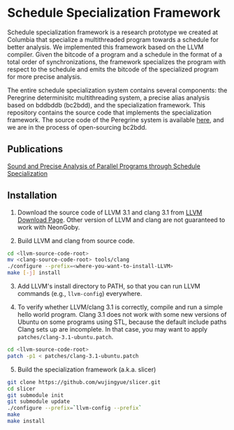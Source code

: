 Schedule Specialization Framework
=================================

Schedule specialization framework is a research prototype we created at
Columbia that specialize a multithreaded program towards a schedule for better
analysis. We implemented this framework based on the LLVM compiler. Given the
bitcode of a program and a schedule in the format of a total order of
synchronizations, the framework specializes the program with respect to the
schedule and emits the bitcode of the specialized program for more precise
analysis.

The entire schedule specialization system contains several components: the
Peregrine determinisitc multithreading system, a precise alias analysis based
on bddbddb (bc2bdd), and the specialization framework.  This repository
contains the source code that implements the specialization framework. The
source code of the Peregrine system is available
[here](https://github.com/columbia/xtern), and we are in the process of
open-sourcing bc2bdd.

Publications
------------

[Sound and Precise Analysis of Parallel Programs through Schedule
Specialization](http://www.cs.columbia.edu/~junfeng/papers/wu-pldi12.pdf)

Installation
------------

1. Download the source code of LLVM 3.1 and clang 3.1 from
   [LLVM Download Page](http://llvm.org/releases/download.html). Other version
of LLVM and clang are not guaranteed to work with NeonGoby.

2. Build LLVM and clang from source code.
```bash
cd <llvm-source-code-root>
mv <clang-source-code-root> tools/clang
./configure --prefix=<where-you-want-to-install-LLVM>
make [-j] install
```

3. Add LLVM's install directory to PATH, so that you can run LLVM commands
   (e.g., `llvm-config`) everywhere.

4. To verify whether LLVM/clang 3.1 is correctly, compile and run a simple
   hello world program. Clang 3.1 does not work with some new versions of
   Ubuntu on some programs using STL, because the default include paths Clang
   sets up are incomplete. In that case, you may want to apply
   `patches/clang-3.1-ubuntu.patch`.
```bash
cd <llvm-source-code-root>
patch -p1 < patches/clang-3.1-ubuntu.patch
```

5. Build the specialization framework (a.k.a. slicer)
```bash
git clone https://github.com/wujingyue/slicer.git
cd slicer
git submodule init
git submodule update
./configure --prefix=`llvm-config --prefix`
make
make install
```
